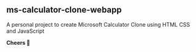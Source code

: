## ms-calculator-clone-webapp
A personal project to create Microsoft Calculator Clone using
HTML CSS and JavaScript

**Cheers :beer:**
